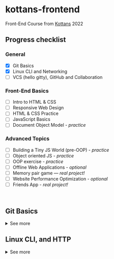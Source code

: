 # kottans-frontend

Front-End Course from [Kottans](https://kottans.org/) 2022

## Progress checklist

### General
- [x] Git Basics
- [x] Linux CLI and Networking
- [ ] VCS (hello gitty), GitHub and Collaboration

### Front-End Basics
- [ ] Intro to HTML & CSS
- [ ] Responsive Web Design
- [ ] HTML & CSS Practice
- [ ] JavaScript Basics
- [ ] Document Object Model - *practice*

### Advanced Topics
- [ ] Building a Tiny JS World (pre-OOP) - *practice*
- [ ] Object oriented JS - *practice*
- [ ] OOP exercise - *practice*
- [ ] Offline Web Applications - *optional*
- [ ] Memory pair game — *real project!*
- [ ] Website Performance Optimization - *optional*
- [ ] Friends App - *real project!*

<br>

## Git Basics
<details>
    <summary>
      See more
    </summary>
  <p>
  
   Thanks to the **"Introduction to Git and GitHub"** course, I refreshed my knowledge of Git and learned several useful and previously unknown commands.<br><br>
  
  <img alt="Introduction to Git and GitHub" src="https://raw.githubusercontent.com/franchukv/kottans-frontend/main/git-and-github/img/Introduction%20to%20Git%20and%20GitHub.jpg"><br><br>
  
   The site [learngitbranching](https://learngitbranching.js.org/) surprised me with the fact that there is something similar for studying Git, it was interesting to go through the tasks, I consider it very useful for learning the material that there is an opportunity to visually work with quite abstract concepts, such as brunches, etc.<br><br>
     

  <img alt="Introduction Sequence, Ramping Up" src="https://raw.githubusercontent.com/franchukv/kottans-frontend/main/git-and-github/img/Introduction%20Sequence%2C%20Ramping%20Up.jpg">
  <img alt="Push & Pull" src="https://raw.githubusercontent.com/franchukv/kottans-frontend/main/git-and-github/img/Push%20%26%20Pull.jpg"><br><br>

  > P.S. Previously, I already created a Git **[Git cheat sheet](https://github.com/franchukv/Git-Commands/)** for myself, in which I described all the commands I know in my own words.
    
  </p>
</details>

## Linux CLI, and HTTP

<details>
    <summary>
    See more
    </summary>
    
  <p>

[Linux Survival](https://linuxsurvival.com/) was an interesting journey, I know that Linus Torvalds created Linux and Git, so it was interesting to see the same decisions in the command names and in general to observe the behavior and logic of the system.


  <img alt="quiz-1" src="/task_linux_cli/img/quiz-1.jpg"><br><br>
  <img alt="quiz-2" src="/task_linux_cli/img/quiz-2.jpg"><br><br>
  <img alt="quiz-3" src="/task_linux_cli/img/quiz-3.jpg"><br><br>
  <img alt="quiz-4" src="/task_linux_cli/img/quiz-4.jpg"><br><br>


Articles about **HTTP** was interesting and useful. I found them some hard to understand some details at first because of a lot of theory, but at end of article I found that all this puzzle was made up correct in my head!<br><br>
So definitely all this information will be useful in the future to understand some things.
  </p>
</details>
